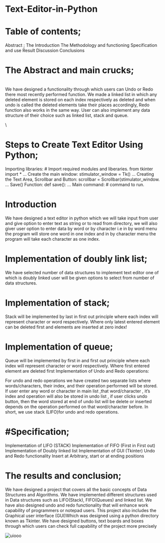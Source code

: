 # Text-Editor-in-Python

# Table of contents;

Abstract ;
The Introduction
The  Methodology and functioning
 Specification and use
 Result Discussion 
 Conclusions
 
# The Abstract and main crucks;
 \
We have designed a functionality through which users can Undo or Redo there most recently performed function. We made a linked list in which any deleted element is stored on each index respectively as deleted and when undo is called the deleted elements take their places accordingly, Redo function also works in the same way.
User can also implement any data structure of their choice such as linked list, stack and queue.

\

# Steps to Create Text Editor Using Python;
Importing libraries: # Import required modules and liberaries. from tkinter import * ...
Create the main window: stimulator_window = Tk() ...
Creating the Text Area, Scrollbar and Button: scrollbar = Scrollbar(stimulator_window. ...
Save() Function: def save(): ...
Main command: # command to run.


# Introduction


We have designed a text editor in python which we will take input from user and give option to enter text as string or to read from directory, we will also giver user option to enter data by word or by character i.e in by word menu the program will store one word in one index and in by character menu the program will take each character as one index.

# Implementation of doubly link list;

We have selected number of data structures to implement text editor one of which is doubly linked user will be given options to select from number of data structures.

# Implementation of stack;

Stack will be implemented by last in first out principle where each index will represent character or word respectively. Where only latest entered element can be deleted first and elements are inserted at zero index!

# Implementation of queue;

Queue will be implemented by first in and first out principle where each index will represent character or word respectively. Where first entered element are deleted first
 Implementation of  Undo  and Redo operations:
 
For undo and redo operations we have created two separate lists where words/characters, their index, and their operation performed will be stored.
 If user enter any word or character in main list ,that  word/character , it’s index and operation will also be  stored in undo list , if user clicks undo button, then the word stored  at end of undo list  will be delete or inserted depends on the operation performed  on that word/character before.
 In short, we use stack (LIFO)for undo and redo operations.

# #Specification;

Implementation of LIFO (STACK)
Implementation of FIFO (First in First out)
Implementation of Doubly linked list
Implementation of GUI (Tkinter)
Undo and Redo functionality
Insert at Arbitrary, start or at ending positions

# The results and conclusion;

We have designed a project that covers all the basic concepts of Data Structures and Algorithms. We have implemented different structures used in Data structures such as LIFO(Stack), FIFO(Queues) and linked list. We have also designed undo and redo functionality that will enhance work capability of programmers or notepad users. This project also includes the Graphical user interface (GUI)Which was designed using a python directory known as Tkinter. We have designed buttons, text boards and boxes through which users can check full capability of the project more precisely

![uiooo](https://user-images.githubusercontent.com/92621862/193036513-7102e59e-b510-4f07-866a-9d23ef0c1845.PNG)




